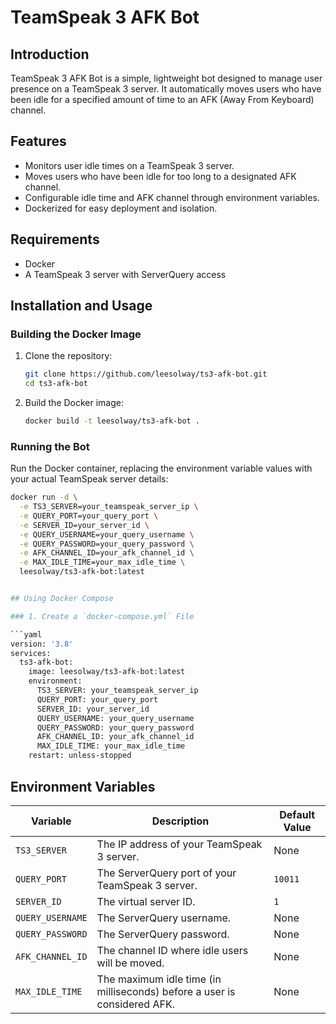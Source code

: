 # TeamSpeak 3 AFK Bot

## Introduction
TeamSpeak 3 AFK Bot is a simple, lightweight bot designed to manage user presence on a TeamSpeak 3 server. It automatically moves users who have been idle for a specified amount of time to an AFK (Away From Keyboard) channel.

## Features
- Monitors user idle times on a TeamSpeak 3 server.
- Moves users who have been idle for too long to a designated AFK channel.
- Configurable idle time and AFK channel through environment variables.
- Dockerized for easy deployment and isolation.

## Requirements
- Docker
- A TeamSpeak 3 server with ServerQuery access

## Installation and Usage

### Building the Docker Image
1. Clone the repository:
    ```bash
    git clone https://github.com/leesolway/ts3-afk-bot.git
    cd ts3-afk-bot
    ```
2. Build the Docker image:
    ```bash
    docker build -t leesolway/ts3-afk-bot .
    ```

### Running the Bot
Run the Docker container, replacing the environment variable values with your actual TeamSpeak server details:
```bash
docker run -d \
  -e TS3_SERVER=your_teamspeak_server_ip \
  -e QUERY_PORT=your_query_port \
  -e SERVER_ID=your_server_id \
  -e QUERY_USERNAME=your_query_username \
  -e QUERY_PASSWORD=your_query_password \
  -e AFK_CHANNEL_ID=your_afk_channel_id \
  -e MAX_IDLE_TIME=your_max_idle_time \
  leesolway/ts3-afk-bot:latest


## Using Docker Compose

### 1. Create a `docker-compose.yml` File

```yaml
version: '3.8'
services:
  ts3-afk-bot:
    image: leesolway/ts3-afk-bot:latest
    environment:
      TS3_SERVER: your_teamspeak_server_ip
      QUERY_PORT: your_query_port
      SERVER_ID: your_server_id
      QUERY_USERNAME: your_query_username
      QUERY_PASSWORD: your_query_password
      AFK_CHANNEL_ID: your_afk_channel_id
      MAX_IDLE_TIME: your_max_idle_time
    restart: unless-stopped
```

## Environment Variables

| Variable        | Description                                          | Default Value |
|-----------------|------------------------------------------------------|---------------|
| `TS3_SERVER`    | The IP address of your TeamSpeak 3 server.           | None          |
| `QUERY_PORT`    | The ServerQuery port of your TeamSpeak 3 server.     | `10011`       |
| `SERVER_ID`     | The virtual server ID.                               | `1`           |
| `QUERY_USERNAME`| The ServerQuery username.                            | None          |
| `QUERY_PASSWORD`| The ServerQuery password.                            | None          |
| `AFK_CHANNEL_ID`| The channel ID where idle users will be moved.       | None          |
| `MAX_IDLE_TIME` | The maximum idle time (in milliseconds) before a user is considered AFK. | None  |
